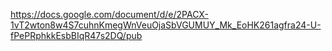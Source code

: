 https://docs.google.com/document/d/e/2PACX-1vT2wton8w4S7cuhnKmegWnVeuOjaSbVGUMUY_Mk_EoHK261agfra24-U-fPePRphkkEsbBIqR47s2DQ/pub
